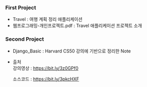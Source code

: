 ### First Project

- Travel : 여행 계획 정리 애플리케이션
- 웹프로그래밍-개인프로젝트.pdf : Travel 애플리케이션 프로젝트 소개


### Second Project

- Django_Basic : Harvard CS50 강의에 기반으로 정리한 Note
- 출처  
  강의영상 : https://bit.ly/3z0GPf0
  
  소스코드 : https://bit.ly/3pkcHXF
 

